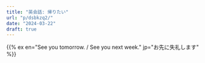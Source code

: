 ```yaml
---
title: "英会話: 帰りたい"
url: "p/dsbkzq2/"
date: "2024-03-22"
draft: true
---
```


{{% ex en="See you tomorrow. / See you next week." jp="お先に失礼します" %}}

